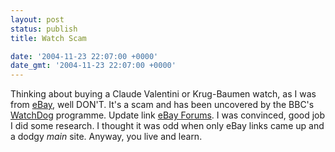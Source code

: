 ```yaml
---
layout: post
status: publish
title: Watch Scam

date: '2004-11-23 22:07:00 +0000'
date_gmt: '2004-11-23 22:07:00 +0000'
---
```

Thinking about buying a Claude Valentini or Krug-Baumen watch, as I was from <a href="http://cgi.ebay.co.uk/ws/eBayISAPI.dll?ViewItem&item=4943236972">eBay</a>, well DON'T. It's a scam and has been uncovered by the BBC's <a href="http://www.bbc.co.uk/watchdog/reports/consumer29.shtml">WatchDog</a> programme. Update link <a href="http://forums.ebay.com.au/thread.jspa?threadID=300009612&tstart=120&mod=1118057730279">eBay  Forums</a>.
I was convinced, good job I did some research. I thought it was odd when only eBay links came up and a dodgy *main* site. Anyway, you live and learn.

